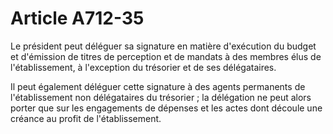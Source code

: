 # Article A712-35

Le président peut déléguer sa signature en matière d'exécution du budget et d'émission de titres de perception et de mandats à des membres élus de l'établissement, à l'exception du trésorier et de ses délégataires.

Il peut également déléguer cette signature à des agents permanents de l'établissement non délégataires du trésorier ; la délégation ne peut alors porter que sur les engagements de dépenses et les actes dont découle une créance au profit de l'établissement.
